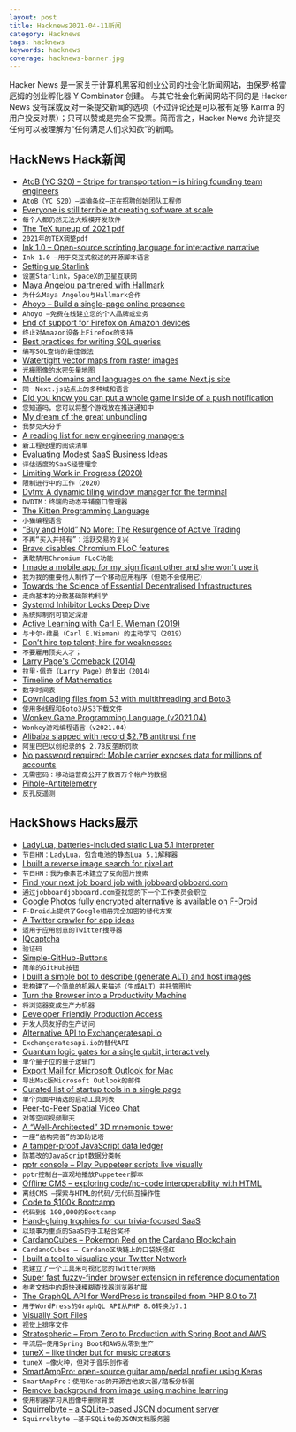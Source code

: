 ```yaml
---
layout: post
title: Hacknews2021-04-11新闻
category: Hacknews
tags: hacknews
keywords: hacknews
coverage: hacknews-banner.jpg
---
```


Hacker News 是一家关于计算机黑客和创业公司的社会化新闻网站，由保罗·格雷厄姆的创业孵化器 Y Combinator 创建。
与其它社会化新闻网站不同的是 Hacker News 没有踩或反对一条提交新闻的选项（不过评论还是可以被有足够 Karma 的用户投反对票）；只可以赞或是完全不投票。简而言之，Hacker News 允许提交任何可以被理解为“任何满足人们求知欲”的新闻。

## HackNews Hack新闻


- [AtoB (YC S20) – Stripe for transportation – is hiring founding team engineers](https://www.notion.so/atob/Founding-Team-Engineers-AtoB-1db448bd0b8c482db48857f04c7244cf)
- `AtoB（YC S20）–运输条纹–正在招聘创始团队工程师`
- [Everyone is still terrible at creating software at scale](https://margint.blog/2021/04/05/creating-software-at-scale/)
- `每个人都仍然无法大规模开发软件`
- [The TeX tuneup of 2021 pdf](https://tug.org/TUGboat/tb42-1/tb130knuth-tuneup21.pdf)
- `2021年的TEX调整pdf`
- [Ink 1.0 – Open-source scripting language for interactive narrative](https://www.inklestudios.com/2021/02/22/ink-version-1.html)
- `Ink 1.0 –用于交互式叙述的开源脚本语言`
- [Setting up Starlink](https://www.jeffgeerling.com/blog/2021/setting-starlink-spacexs-satellite-internet)
- `设置Starlink，SpaceX的卫星互联网`
- [Maya Angelou partnered with Hallmark](https://www.neh.gov/article/why-maya-angelou-partnered-hallmark)
- `为什么Maya Angelou与Hallmark合作`
- [Ahoyo – Build a single-page online presence](https://ahoyo.to)
- `Ahoyo –免费在线建立您的个人品牌或业务`
- [End of support for Firefox on Amazon devices](https://support.mozilla.org/en-US/kb/end-support-firefox-amazon-devices)
- `终止对Amazon设备上Firefox的支持`
- [Best practices for writing SQL queries](https://www.metabase.com/learn/building-analytics/sql-templates/sql-best-practices)
- `编写SQL查询的最佳做法`
- [Watertight vector maps from raster images](https://mzucker.github.io/2018/05/14/maptrace.html)
- `光栅图像的水密矢量地图`
- [Multiple domains and languages on the same Next.js site](https://github.com/tomsoderlund/nextjs-multi-domain-locale)
- `同一Next.js站点上的多种域和语言`
- [Did you know you can put a whole game inside of a push notification](https://twitter.com/neilsardesai/status/1380649026186534913)
- `您知道吗，您可以将整个游戏放在推送通知中`
- [My dream of the great unbundling](https://www.wired.com/story/my-dream-of-the-great-unbundling/)
- `我梦见大分手`
- [A reading list for new engineering managers](https://jacobian.org/2018/may/2/engmanager-reading-list/)
- `新工程经理的阅读清单`
- [Evaluating Modest SaaS Business Ideas](https://greaterdanorequalto.com/evaluating-modest-saas-business-ideas/)
- `评估适度的SaaS经营理念`
- [Limiting Work in Progress (2020)](https://truemped.github.io/posts/mgmt/limiting-wip/)
- `限制进行中的工作（2020）`
- [Dvtm: A dynamic tiling window manager for the terminal](https://github.com/martanne/dvtm)
- `DVDTM：终端的动态平铺窗口管理器`
- [The Kitten Programming Language](http://kittenlang.org/)
- `小猫编程语言`
- [“Buy and Hold” No More: The Resurgence of Active Trading](https://a16z.com/2021/03/29/active-trading/)
- `不再“买入并持有”：活跃交易的复兴`
- [Brave disables Chromium FLoC features](https://github.com/brave/brave-core/pull/8468)
- `勇敢禁用Chromium FLoC功能`
- [I made a mobile app for my significant other and she won't use it](https://jerseyfonseca.com/blogs/wewatch)
- `我为我的重要他人制作了一个移动应用程序（但她不会使用它）`
- [Towards the Science of Essential Decentralised Infrastructures](https://dl.acm.org/doi/abs/10.1145/3428662.3429744)
- `走向基本的分散基础架构科学`
- [Systemd Inhibitor Locks Deep Dive](https://trstringer.com/systemd-inhibitor-locks/)
- `系统抑制剂可锁定深潜`
- [Active Learning with Carl E. Wieman (2019)](https://www.lindau-nobel.org/al/)
- `与卡尔·维曼（Carl E.Wieman）的主动学习（2019）`
- [Don’t hire top talent; hire for weaknesses](https://benjiweber.co.uk/blog/2021/04/10/dont-hire-top-talent-hire-for-weaknesses/)
- `不要雇用顶尖人才；`
- [Larry Page's Comeback (2014)](https://www.businessinsider.com/larry-page-the-untold-story-2014-4)
- `拉里·佩奇（Larry Page）的复出（2014）`
- [Timeline of Mathematics](https://mathigon.org/timeline)
- `数学时间表`
- [Downloading files from S3 with multithreading and Boto3](https://emasquil.github.io/posts/multithreading-boto3/)
- `使用多线程和Boto3从S3下载文件`
- [Wonkey Game Programming Language (v2021.04)](https://github.com/wonkey-coders/wonkey)
- `Wonkey游戏编程语言（v2021.04）`
- [Alibaba slapped with record $2.7B antitrust fine](https://www.zdnet.com/article/alibaba-slapped-with-record-2-7b-antitrust-fine/)
- `阿里巴巴以创纪录的$ 2.7B反垄断罚款`
- [No password required: Mobile carrier exposes data for millions of accounts](https://arstechnica.com/information-technology/2021/04/no-password-required-mobile-carrier-exposes-data-for-millions-of-accounts/)
- `无需密码：移动运营商公开了数百万个帐户的数据`
- [Pihole-Antitelemetry](https://github.com/MoralCode/pihole-antitelemetry)
- `反孔反遥测`


## HackShows Hacks展示

- [ LadyLua, batteries-included static Lua 5.1 interpreter](https://github.com/tongson/LadyLua)
- `节目HN：LadyLua，包含电池的静态Lua 5.1解释器`
- [ I built a reverse image search for pixel art](https://github.com/emnh/PixelArtSearch/blob/master/README.md)
- `节目HN：我为像素艺术建立了反向图片搜索`
- [ Find your next job board job with jobboardjobboard.com](https://jobboardjobboard.com/)
- `通过jobboardjobboard.com查找您的下一个工作委员会职位`
- [ Google Photos fully encrypted alternative is available on F-Droid](https://f-droid.org/en/packages/org.stingle.photos/)
- `F-Droid上提供了Google相册完全加密的替代方案`
- [ A Twitter crawler for app ideas](https://iwishtherewas.app/)
- `适用于应用创意的Twitter搜寻器`
- [ IQcaptcha](https://captcha.us.to)
- `验证码`
- [ Simple-GitHub-Buttons](https://github.com/ChristianFJung/simple-github-buttons)
- `简单的GitHub按钮`
- [ I built a simple bot to describe (generate ALT) and host images](https://devpost.com/software/image-alt-text-generator-chatbot)
- `我构建了一个简单的机器人来描述（生成ALT）并托管图片`
- [ Turn the Browser into a Productivity Machine](https://www.deprocrastination.co/extension?ref=hn)
- `将浏览器变成生产力机器`
- [ Developer Friendly Production Access](https://cased.com)
- `开发人员友好的生产访问`
- [ Alternative API to Exchangeratesapi.io](https://www.exchangerate.host/#/)
- `Exchangeratesapi.io的替代API`
- [ Quantum logic gates for a single qubit, interactively](https://quantumflytrap.com/blog/2021/qubit-interactively)
- `单个量子位的量子逻辑门`
- [ Export Mail for Microsoft Outlook for Mac](https://exportoutlookmacmail.com/)
- `导出Mac版Microsoft Outlook的邮件`
- [ Curated list of startup tools in a single page](https://startuptoolchain.com)
- `单个页面中精选的启动工具列表`
- [ Peer-to-Peer Spatial Video Chat](https://kupla-lite.herokuapp.com/)
- `对等空间视频聊天`
- [ A “Well-Architected” 3D mnemonic tower](https://waf.fudless.xyz)
- `一座“结构完善”的3D助记塔`
- [ A tamper-proof JavaScript data ledger](https://github.com/concords/ledger)
- `防篡改的JavaScript数据分类帐`
- [ pptr console – Play Puppeteer scripts live visually](https://pptrconsole.com/?hello_hn)
- `pptr控制台–直观地播放Puppeteer脚本`
- [ Offline CMS – exploring code/no-code interoperability with HTML](https://github.com/divyenduz/offline-cms)
- `离线CMS –探索与HTML的代码/无代码互操作性`
- [ Code to $100k Bootcamp](https://codeto100k.com)
- `代码到$ 100,000的Bootcamp`
- [ Hand-gluing trophies for our trivia-focused SaaS](http://trivia.co/blog/trophies)
- `以琐事为重点的SaaS的手工粘合奖杯`
- [ CardanoCubes – Pokemon Red on the Cardano Blockchain](https://cardanocubes.com)
- `CardanoCubes – Cardano区块链上的口袋妖怪红`
- [ I built a tool to visualize your Twitter Network](https://listtweet.com)
- `我建立了一个工具来可视化您的Twitter网络`
- [ Super fast fuzzy-finder browser extension in reference documentation](https://github.com/sharat87/docjump)
- `参考文档中的超快速模糊查找器浏览器扩展`
- [ The GraphQL API for WordPress is transpiled from PHP 8.0 to 7.1](https://graphql-api.com/blog/the-plugin-is-now-transpiled-from-php-80-to-71/)
- `用于WordPress的GraphQL API从PHP 8.0转换为7.1`
- [ Visually Sort Files](https://github.com/VisualFileSorter/VisualFileSorter)
- `视觉上排序文件`
- [ Stratospheric – From Zero to Production with Spring Boot and AWS](https://stratospheric.dev/)
- `平流层–使用Spring Boot和AWS从零到生产`
- [ tuneX – like tinder but for music creators](https://tuneX.app)
- `tuneX –像火种，但对于音乐创作者`
- [ SmartAmpPro: open-source guitar amp/pedal profiler using Keras](https://github.com/GuitarML/SmartAmpPro)
- `SmartAmpPro：使用Keras的开源吉他放大器/踏板分析器`
- [ Remove background from image using machine learning](https://removebackground.app)
- `使用机器学习从图像中删除背景`
- [ Squirrelbyte – a SQLite-based JSON document server](https://squirrelbyte.com/)
- `Squirrelbyte –基于SQLite的JSON文档服务器`

